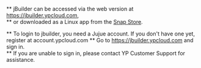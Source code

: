 ** jBuilder can be accessed via the web version at https://jbuilder.ypcloud.com, <br> 
** or downloaded as a Linux app from the [Snap Store](https://snapcraft.io/jbuilder).

** To login to jbuilder, you need a Jujue account. If you don't have one yet, register at account.ypcloud.com
** Go to https://jbuilder.ypcloud.com and sign in. <br>
** If you are unable to sign in, please contact YP Customer Support for assistance. 
